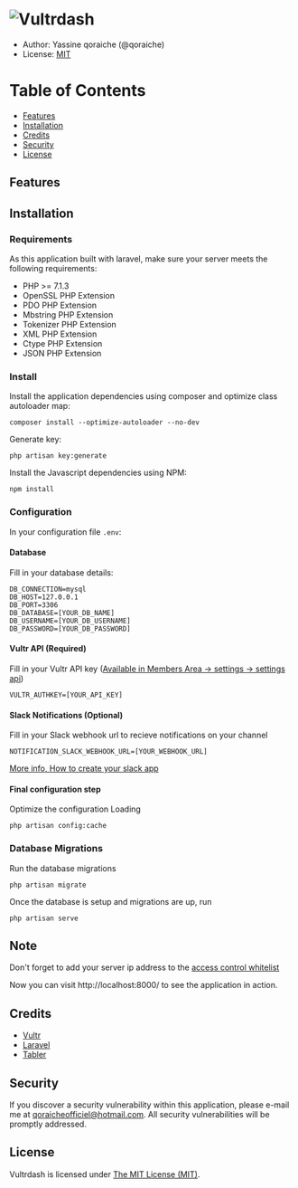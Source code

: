 # ![Vultrdash](https://raw.githubusercontent.com/Qoraiche/Vultrdash/master/demo-screenshots/screenshot-1.png)

* Author: Yassine qoraiche (@qoraiche)
* License: [MIT](https://vultrdash.mit-license.org/)

# Table of Contents

* [Features](#features)
* [Installation](#installation)
* [Credits](#credits)
* [Security](#security)
* [License](#license)

<a id="features"></a>
## Features

<a id="installation"></a>
## Installation

### Requirements

As this application built with laravel, make sure your server meets the following requirements:

* PHP >= 7.1.3
* OpenSSL PHP Extension
* PDO PHP Extension
* Mbstring PHP Extension
* Tokenizer PHP Extension
* XML PHP Extension
* Ctype PHP Extension
* JSON PHP Extension

### Install

Install the application dependencies using composer and optimize class autoloader map:

    composer install --optimize-autoloader --no-dev
    
Generate key:

    php artisan key:generate
    
Install the Javascript dependencies using NPM:

    npm install
    
### Configuration

In your configuration file `.env`:

#### Database

Fill in your database details:

    DB_CONNECTION=mysql
    DB_HOST=127.0.0.1
    DB_PORT=3306
    DB_DATABASE=[YOUR_DB_NAME]
    DB_USERNAME=[YOUR_DB_USERNAME]
    DB_PASSWORD=[YOUR_DB_PASSWORD]

#### Vultr API (Required)

Fill in your Vultr API key ([Available in Members Area -> settings -> settings api](https://my.vultr.com/settings/#settingsapi))

    VULTR_AUTHKEY=[YOUR_API_KEY]

#### Slack Notifications (Optional)

Fill in your Slack webhook url to recieve notifications on your channel

    NOTIFICATION_SLACK_WEBHOOK_URL=[YOUR_WEBHOOK_URL]
    
[More info, How to create your slack app](https://api.slack.com/incoming-webhooks)
    
#### Final configuration step

Optimize the configuration Loading

    php artisan config:cache
    
### Database Migrations

Run the database migrations

    php artisan migrate
    
Once the database is setup and migrations are up, run

    php artisan serve
    
    
## Note

Don't forget to add your server ip address to the [access control whitelist](https://my.vultr.com/settings/#settingsapi)
    
Now you can visit http://localhost:8000/ to see the application in action.


<a id="credits"></a>
## Credits

* [Vultr](//vultr.com/)
* [Laravel](//laravel.com/)
* [Tabler](http://tabler.github.io/)


<a id="security"></a>
## Security

If you discover a security vulnerability within this application, please e-mail me at qoraicheofficiel@hotmail.com. All security vulnerabilities will be promptly addressed.

<a id="license"></a>
## License

Vultrdash is licensed under [The MIT License (MIT)](https://vultrdash.mit-license.org/).
